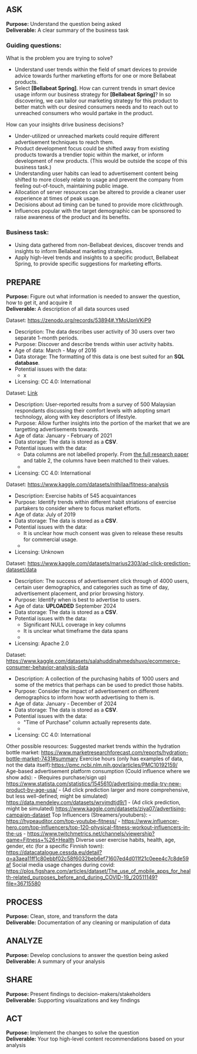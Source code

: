   ## ASK 
**Purpose:** Understand the question being asked \
**Deliverable:** A clear summary of the business task

### Guiding questions:
What is the problem you are trying to solve?
 - Understand user trends within the field of smart devices to provide advice towards further marketing efforts for one or more Bellabeat products.
 - Select **[Bellabeat Spring]**.  How can current trends in smart device usage inform our business strategy for **[Bellabeat Spring]**?  In so discovering, we can tailor our marketing strategy for this product to better match with our desired consumers needs and to reach out to unreached consumers who would partake in the product.

How can your insights drive business decisions?
 - Under-utilized or unreached markets could require different advertisement techniques to reach them.
 - Product development focus could be shifted away from existing products towards a trendier topic within the market, or inform development of new products. (This would be outside the scope of this business task.)
 - Understanding user habits can lead to advertisement content being shifted to more closely relate to usage and prevent the company from feeling out-of-touch, maintaining public image.
 - Allocation of server resources can be altered to provide a cleaner user experience at times of peak usage.
 - Decisions about ad timing can be tuned to provide more clickthrough.
 - Influences popular with the target demographic can be sponsored to raise awareness of the product and its benefits.


### Business task:
 - Using data gathered from non-Bellabeat devices, discover trends and insights to inform Bellabeat marketing strategies.
 - Apply high-level trends and insights to a specific product, Bellabeat Spring, to provide specific suggestions for marketing efforts.


## PREPARE
**Purpose:** Figure out what information is needed to answer the question, how to get it, and acquire it \
**Deliverable:** A description of all data sources used

Dataset: https://zenodo.org/records/53894#.YMoUpnVKiP9
- Description: The data describes user activity of 30 users over two separate 1-month periods.
- Purpose: Discover and describe trends within user activity habits.
- Age of data: March - May of 2016
- Data storage: The formatting of this data is one best suited for an **SQL database**.
- Potential issues with the data:
  - x
- Licensing: CC 4.0: International

Dataset: [Link](https://figshare.com/articles/dataset/Data_Sheet_1_Exploring_the_smart_wearable_payment_device_adoption_intention_Using_the_symmetrical_and_asymmetrical_analysis_methods_CSV/20963635/1?file=37250668)
- Description: User-reported results from a survey of 500 Malaysian respondants discussing their comfort levels with adopting smart technology, along with key descriptors of lifestyle.
- Purpose: Allow further insights into the portion of the market that we are targetting advertisements towards.
- Age of data: January - February of 2021
- Data storage: The data is stored as a **CSV**.
- Potential issues with the data:
  - Data columns are not labelled properly.  From [the full research paper](https://www.frontiersin.org/journals/psychology/articles/10.3389/fpsyg.2022.863544/full) and table 2, the columns have been matched to their values.
  - 
- Licensing: CC 4.0: International

Dataset: https://www.kaggle.com/datasets/nithilaa/fitness-analysis
- Description: Exercise habits of 545 acquaintances
- Purpose: Identify trends within different habit striations of exercise partakers to consider where to focus market efforts.
- Age of data: July of 2019
- Data storage: The data is stored as a **CSV**.
- Potential issues with the data:
  - It is unclear how much consent was given to release these results for commercial usage.
  - 
- Licensing: Unknown

Dataset: https://www.kaggle.com/datasets/marius2303/ad-click-prediction-dataset/data
- Description: The success of advertisement click through of 4000 users, certain user demographics, and categories such as time of day, advertisement placement, and prior browsing history.
- Purpose: Identify when is best to advertise to users.
- Age of data: **UPLOADED** September 2024
- Data storage: The data is stored as a **CSV**.
- Potential issues with the data:
  - Significant NULL coverage in key columns
  - It is unclear what timeframe the data spans
  - 
- Licensing: Apache 2.0

Dataset: https://www.kaggle.com/datasets/salahuddinahmedshuvo/ecommerce-consumer-behavior-analysis-data
- Description: A collection of the purchasing habits of 1000 users and some of the metrics that perhaps can be used to predict those habits.  
- Purpose: Consider the impact of advertisement on different demographics to inform how worth advertising to them is.
- Age of data: January - December of 2024
- Data storage: The data is stored as a **CSV**.
- Potential issues with the data:
  - "Time of Purchase" column actually represents date.
  - 
- Licensing: CC 4.0: International

Other possible resources:
Suggested market trends within the hydration bottle market: https://www.marketresearchforecast.com/reports/hydration-bottle-market-7431#summary
Exercise hours (only has examples of data, not the data itself):https://pmc.ncbi.nlm.nih.gov/articles/PMC10192159/
Age-based advertisement platform consumption (Could influence where we show ads): 
                                     - (Requires purchase/sign up) https://www.statista.com/statistics/1545610/advertising-media-try-new-product-by-age-usa/
                                     - (Ad click prediction larger and more comprehensive, but less well-defined; might be simulated) https://data.mendeley.com/datasets/wrvjmdtjd9/1
                                     - (Ad click prediction, might be simulated) https://www.kaggle.com/datasets/ziya07/advertising-campaign-dataset
Top Influencers (Streamers/youtubers): 
                                     - https://hypeauditor.com/top-youtube-fitness/
                                     - https://www.influencer-hero.com/top-influencers/top-120-physical-fitness-workout-influencers-in-the-us
                                     - https://www.twitchmetrics.net/channels/viewership?game=Fitness+%26+Health
Diverse user exercise habits, health, age, gender, etc (for a specific Finnish town): https://datacatalogue.cessda.eu/detail?q=a3aea11ff1c80ebbf02c58f6032beb6ef71607ed4d011f21c0eee4c7c8de59af
Social media usage changes during covid: https://plos.figshare.com/articles/dataset/The_use_of_mobile_apps_for_health-related_purposes_before_and_during_COVID-19_/20511149?file=36715580


## PROCESS
**Purpose:** Clean, store, and transform the data \
**Deliverable:** Documentation of any cleaning or manipulation of data

## ANALYZE
**Purpose:** Develop conclusions to answer the question being asked \
**Deliverable:** A summary of your analysis

## SHARE
**Purpose:** Present findings to decision-makers/stakeholders \
**Deliverable:** Supporting visualizations and key findings

## ACT
**Purpose:** Implement the changes to solve the question \
**Deliverable:** Your top high-level content recommendations based on your analysis
